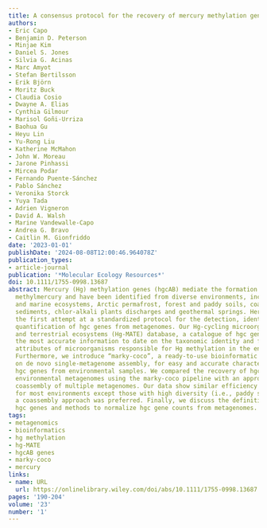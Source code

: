 ```yaml
---
title: A consensus protocol for the recovery of mercury methylation genes from metagenomes
authors:
- Eric Capo
- Benjamin D. Peterson
- Minjae Kim
- Daniel S. Jones
- Silvia G. Acinas
- Marc Amyot
- Stefan Bertilsson
- Erik Björn
- Moritz Buck
- Claudia Cosio
- Dwayne A. Elias
- Cynthia Gilmour
- Marisol Goñi-Urriza
- Baohua Gu
- Heyu Lin
- Yu-Rong Liu
- Katherine McMahon
- John W. Moreau
- Jarone Pinhassi
- Mircea Podar
- Fernando Puente-Sánchez
- Pablo Sánchez
- Veronika Storck
- Yuya Tada
- Adrien Vigneron
- David A. Walsh
- Marine Vandewalle-Capo
- Andrea G. Bravo
- Caitlin M. Gionfriddo
date: '2023-01-01'
publishDate: '2024-08-08T12:00:46.964078Z'
publication_types:
- article-journal
publication: '*Molecular Ecology Resources*'
doi: 10.1111/1755-0998.13687
abstract: Mercury (Hg) methylation genes (hgcAB) mediate the formation of the toxic
  methylmercury and have been identified from diverse environments, including freshwater
  and marine ecosystems, Arctic permafrost, forest and paddy soils, coal-ash amended
  sediments, chlor-alkali plants discharges and geothermal springs. Here we present
  the first attempt at a standardized protocol for the detection, identification and
  quantification of hgc genes from metagenomes. Our Hg-cycling microorganisms in aquatic
  and terrestrial ecosystems (Hg-MATE) database, a catalogue of hgc genes, provides
  the most accurate information to date on the taxonomic identity and functional/metabolic
  attributes of microorganisms responsible for Hg methylation in the environment.
  Furthermore, we introduce “marky-coco”, a ready-to-use bioinformatic pipeline based
  on de novo single-metagenome assembly, for easy and accurate characterization of
  hgc genes from environmental samples. We compared the recovery of hgc genes from
  environmental metagenomes using the marky-coco pipeline with an approach based on
  coassembly of multiple metagenomes. Our data show similar efficiency in both approaches
  for most environments except those with high diversity (i.e., paddy soils) for which
  a coassembly approach was preferred. Finally, we discuss the definition of true
  hgc genes and methods to normalize hgc gene counts from metagenomes.
tags:
- metagenomics
- bioinformatics
- hg methylation
- hg-MATE
- hgcAB genes
- marky-coco
- mercury
links:
- name: URL
  url: https://onlinelibrary.wiley.com/doi/abs/10.1111/1755-0998.13687
pages: '190-204'
volume: '23'
number: '1'
---
```

